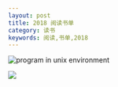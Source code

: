 ```yaml
---
layout: post
title: 2018 阅读书单
category: 读书
keywords: 阅读,书单,2018
---
```



![program in unix environment](https://img3.doubanio.com/lpic/s4436543.jpg)

![](https://img3.doubanio.com/lpic/s26936721.jpg)


